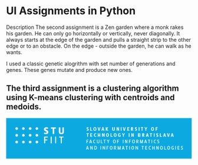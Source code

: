 # UI Assignments in Python

Description
The second assignment is a Zen garden where a monk rakes his garden. He can only go horizontally or vertically, never diagonally. It always starts at the edge of the garden and pulls a straight strip to the other edge or to an obstacle. On the edge - outside the garden, he can walk as he wants.

I used a classic genetic alogrithm with set number of generations and genes. These genes mutate and produce new ones.

The third assignment is a clustering algorithm using K-means clustering with centroids and medoids.
---
![](fiit.png)
